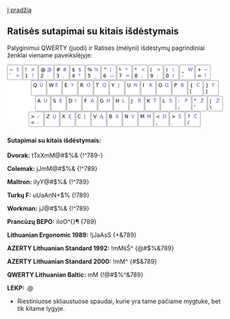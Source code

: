 [Į pradžią](../README.md)


Ratisės sutapimai su kitais išdėstymais
---------------------------------------

Palyginimui QWERTY (juodi) ir Ratisės (mėlyni) išdėstymų pagrindiniai ženklai viename paveikslėjyje:

![QWERTY ir Ratisė](images/qwerty-ratise.png)


#### Sutapimai su kitais išdėstymais:

__Dvorak:__ tTxXmM@#$%& {!^789-}

__Colemak:__ jJmM@#$%& {!^789}

__Maltron:__ iIyY@#$%& {!^789}

__Turkų F:__ uUaAnN+$% {!789}

__Workman:__ jJ@#$%& {!^789}

__Prancūzų BEPO:__ iIoO^{}¶ {789}

__Lithuanian Ergonomic 1989:__ !jJaAsS {+&789}

__AZERTY Lithuanian Standard 1992:__ !mMšŠ^ {@#$%&789}

__AZERTY Lithuanian Standard 2000:__ !mM^ {#$&789}

__QWERTY Lithuanian Baltic:__ mM {!@#$%^&789}

__LEKP:__ .@

* Riestiniuose skliaustuose spaudai, kurie yra tame pačiame mygtuke, bet tik kitame lygyje.
